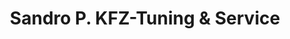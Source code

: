 ---
title: "Sandro P. KFZ-Tuning & Service"
url: /leingarten/sandro-p-kfz-tuning-und-service/
shop: Autowerkstatt
---